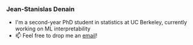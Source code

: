 ### Jean-Stanislas Denain

- I'm a second-year PhD student in statistics at UC Berkeley, currently working on ML interpretability
- 📫 Feel free to drop me an [email](mailto:js_denain@berkeley.edu)!
